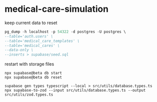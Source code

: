 # medical-care-simulation

keep current data to reset

```sql
pg_dump -h localhost -p 54322 -d postgres -U postgres \
--table='auth.users' \
--table='medical_care_templates' \
--table='medical_cares' \
--data-only \
--inserts > supabase/seed.sql
```

restart with storage files

```shell
npx supabase@beta db start
npx supabase@beta db reset
```

```shell
supabase gen types typescript --local > src/utils/database.types.ts
npx supabase-to-zod --input src/utils/database.types.ts --output src/utils/zod.types.ts
```
